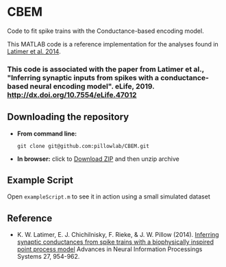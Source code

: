 CBEM
=========================

Code to fit spike trains with the Conductance-based encoding model.

This MATLAB code is a reference implementation for the analyses found
in [Latimer et al. 2014](http://pillowlab.princeton.edu/pubs/Latimer_conductancePointProc_NIPS14.pdf).

### This code is associated with the paper from Latimer et al., "Inferring synaptic inputs from spikes with a conductance-based neural encoding model". eLife, 2019. http://dx.doi.org/10.7554/eLife.47012



Downloading the repository
------------

- **From command line:**

     ```git clone git@github.com:pillowlab/CBEM.git```

- **In browser:**   click to
  [Download ZIP](https://github.com/pillowlab/CBEM/archive/master.zip)
  and then unzip archive


Example Script
-
Open ``exampleScript.m`` to see it in action using a small simulated dataset

## Reference

- K. W. Latimer, E. J. Chichilnisky, F. Rieke, & J. W. Pillow
 (2014).
 [Inferring synaptic conductances from spike trains with a biophysically inspired point process model](http://pillowlab.princeton.edu/pubs/Latimer_conductancePointProc_NIPS14.pdf) Advances in Neural Information Processings Systems 27, 954-962. 
